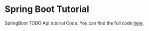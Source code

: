 # Spring Boot Tutorial

SpringBoot TODO Api tutorial Code.
You can find the full code [here](https://abolkog.com/courses/springboot-rest-api-arabic).